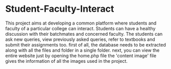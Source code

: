 # Student-Faculty-Interact
This project aims at developing a common platform where students and faculty of a particular college can interact. Students can have a healthy discussion with their batchmates and concerned faculty. The students can ask new queries, view previously asked queries, refer to textbooks and submit their assignments too.
first of all, the database needs to be extracted along with all the files and folder in a single folder.
next, you can view the entire website just by opening the home.php file
the 'content image' file gives the information of all the images used in the project.

